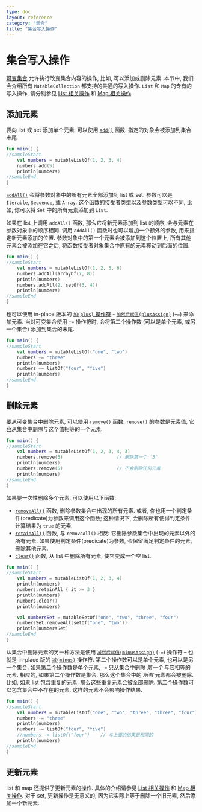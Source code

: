 ```yaml
---
type: doc
layout: reference
category: "集合"
title: "集合写入操作"
---
```


# 集合写入操作

[可变集合](collections-overview.html#collection-types) 允许执行改变集合内容的操作, 比如, 可以添加或删除元素.
本节中, 我们会介绍所有 `MutableCollection` 都支持的共通的写入操作.
`List` 和 `Map` 的专有的写入操作, 请分别参见 [List 相关操作](list-operations.html) 和 [Map 相关操作](map-operations.html).

## 添加元素

要向 list 或 set 添加单个元素, 可以使用 [`add()`](/api/latest/jvm/stdlib/kotlin.collections/-mutable-list/add.html) 函数.
指定的对象会被添加到集合末尾.

<div class="sample" markdown="1" theme="idea" data-min-compiler-version="1.3">

```kotlin
fun main() {
//sampleStart
    val numbers = mutableListOf(1, 2, 3, 4)
    numbers.add(5)
    println(numbers)
//sampleEnd
}
```
</div>

[`addAll()`](/api/latest/jvm/stdlib/kotlin.collections/add-all.html) 会将参数对象中的所有元素全部添加到 list 或 set.
参数可以是 `Iterable`, `Sequence`, 或 `Array`.
这个函数的接受者类型以及参数类型可以不同, 比如, 你可以将 `Set` 中的所有元素添加到 `List`.

如果在 list 上调用 `addAll()` 函数, 那么它将新元素添加到 list 的顺序, 会与元素在参数对象中的顺序相同.
调用 `addAll()` 函数时也可以增加一个额外的参数, 用来指定新元素添加的位置.
参数对象中的第一个元素会被添加到这个位置上, 所有其他元素会被添加在它之后, 将函数接受者对象集合中原有的元素移动到后面的位置. 

<div class="sample" markdown="1" theme="idea" data-min-compiler-version="1.3">

```kotlin
fun main() {
//sampleStart
    val numbers = mutableListOf(1, 2, 5, 6)
    numbers.addAll(arrayOf(7, 8))
    println(numbers)
    numbers.addAll(2, setOf(3, 4))
    println(numbers)
//sampleEnd
}
```
</div>

也可以使用 in-place 版本的 [`加(plus)` 操作符](collection-plus-minus.html) - [`加然后赋值(plusAssign)`](/api/latest/jvm/stdlib/kotlin.collections/plus-assign.html) (`+=`) 来添加元素. 
 当对可变集合使用 `+=` 操作符时, 会将第二个操作数 (可以是单个元素, 或另一个集合) 添加到集合的末尾.

<div class="sample" markdown="1" theme="idea" data-min-compiler-version="1.3">

```kotlin
fun main() {
//sampleStart
    val numbers = mutableListOf("one", "two")
    numbers += "three"
    println(numbers)
    numbers += listOf("four", "five")    
    println(numbers)
//sampleEnd
}
```
</div>

## 删除元素

要从可变集合中删除元素, 可以使用 [`remove()`](/api/latest/jvm/stdlib/kotlin.collections/remove.html) 函数.
`remove()` 的参数是元素值, 它会从集合中删除与这个值相等的一个元素. 

<div class="sample" markdown="1" theme="idea" data-min-compiler-version="1.3">

```kotlin
fun main() {
//sampleStart
    val numbers = mutableListOf(1, 2, 3, 4, 3)
    numbers.remove(3)                    // 删除第一个 `3`
    println(numbers)
    numbers.remove(5)                    // 不会删除任何元素
    println(numbers)
//sampleEnd
}
```
</div>

如果要一次性删除多个元素, 可以使用以下函数:

* [`removeAll()`](/api/latest/jvm/stdlib/kotlin.collections/remove-all.html) 函数, 删除参数集合中出现的所有元素.
   或者, 你也用一个判定条件(predicate)为参数来调用这个函数; 这种情况下, 会删除所有使得判定条件计算结果为 `true` 的元素.
* [`retainAll()`](/api/latest/jvm/stdlib/kotlin.collections/retain-all.html) 函数, 与 `removeAll()` 相反: 它删除参数集合中出现的元素以外的所有元素.
   如果使用判定条件(predicate)为参数, 会保留满足判定条件的元素, 删除其他元素.
* [`clear()`](/api/latest/jvm/stdlib/kotlin.collections/-mutable-list/clear.html) 函数, 从 list 中删除所有元素, 使它变成一个空 list.

<div class="sample" markdown="1" theme="idea" data-min-compiler-version="1.3">

```kotlin
fun main() {
//sampleStart
    val numbers = mutableListOf(1, 2, 3, 4)
    println(numbers)
    numbers.retainAll { it >= 3 }
    println(numbers)
    numbers.clear()
    println(numbers)

    val numbersSet = mutableSetOf("one", "two", "three", "four")
    numbersSet.removeAll(setOf("one", "two"))
    println(numbersSet)
//sampleEnd
}
```
</div>

从集合中删除元素的另一种方法是使用 [`减然后赋值(minusAssign)`](/api/latest/jvm/stdlib/kotlin.collections/minus-assign.html) (`-=`) 操作符 – 也就是 in-place 版的 [`减(minus)`](collection-plus-minus.html) 操作符. 
第二个操作数可以是单个元素, 也可以是另一个集合.
如果第二个操作数是单个元素, `-=` 只从集合中删除 _第一个_ 与它相等的元素.
相应的, 如果第二个操作数是集合, 那么这个集合中的 _所有_ 元素都会被删除.
比如, 如果 list 包含重复的元素, 那么这些重复元素会被全部删除.
第二个操作数可以包含集合中不存在的元素. 这样的元素不会影响操作结果.

<div class="sample" markdown="1" theme="idea" data-min-compiler-version="1.3">

```kotlin
fun main() {
//sampleStart
    val numbers = mutableListOf("one", "two", "three", "three", "four")
    numbers -= "three"
    println(numbers)
    numbers -= listOf("four", "five")    
    //numbers -= listOf("four")    // 与上面的结果是相同的
    println(numbers)    
//sampleEnd
}
```
</div>

## 更新元素

list 和 map 还提供了更新元素的操作.
具体的介绍请参见 [List 相关操作](list-operations.html) 和 [Map 相关操作](map-operations.html).
对于 set, 更新操作是无意义的, 因为它实际上等于删除一个旧元素, 然后添加一个新元素.


